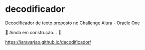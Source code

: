 # decodificador
Decodificador de texto proposto no Challenge Alura - Oracle One

:construction: Ainda em construção... :construction:

https://iaravarjao.github.io/decodificador/
